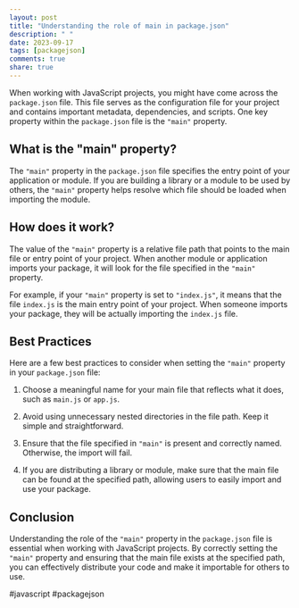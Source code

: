 ```yaml
---
layout: post
title: "Understanding the role of main in package.json"
description: " "
date: 2023-09-17
tags: [packagejson]
comments: true
share: true
---
```


When working with JavaScript projects, you might have come across the `package.json` file. This file serves as the configuration file for your project and contains important metadata, dependencies, and scripts. One key property within the `package.json` file is the `"main"` property.

## What is the "main" property?

The `"main"` property in the `package.json` file specifies the entry point of your application or module. If you are building a library or a module to be used by others, the `"main"` property helps resolve which file should be loaded when importing the module.

## How does it work?

The value of the `"main"` property is a relative file path that points to the main file or entry point of your project. When another module or application imports your package, it will look for the file specified in the `"main"` property.

For example, if your `"main"` property is set to `"index.js"`, it means that the file `index.js` is the main entry point of your project. When someone imports your package, they will be actually importing the `index.js` file.

## Best Practices

Here are a few best practices to consider when setting the `"main"` property in your `package.json` file:

1. Choose a meaningful name for your main file that reflects what it does, such as `main.js` or `app.js`.

2. Avoid using unnecessary nested directories in the file path. Keep it simple and straightforward.

3. Ensure that the file specified in `"main"` is present and correctly named. Otherwise, the import will fail.

4. If you are distributing a library or module, make sure that the main file can be found at the specified path, allowing users to easily import and use your package.

## Conclusion

Understanding the role of the `"main"` property in the `package.json` file is essential when working with JavaScript projects. By correctly setting the `"main"` property and ensuring that the main file exists at the specified path, you can effectively distribute your code and make it importable for others to use.

#javascript #packagejson